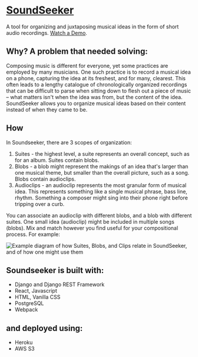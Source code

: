 # [SoundSeeker](https://www.soundseeker.app)
A tool for organizing and juxtaposing musical ideas in the form of short audio recordings.
[Watch a Demo](https://youtu.be/p5JG3c3R2dA).

## Why? A problem that needed solving:

Composing music is different for everyone, yet some practices are employed by many musicians. One such practice is to record a musical idea on a phone, capturing the idea at its freshest, and for many, clearest. This often leads to a lengthy catalogue of chronologically organized recordings that can be difficult to parse when sitting down to flesh out a piece of music – what matters isn't when the idea was from, but the content of the idea. SoundSeeker allows you to organize musical ideas based on their content instead of when they came to be.

## How

In Soundseeker, there are 3 scopes of organization:
1. Suites - the highest level, a suite represents an overall concept, such as for an album. Suites contain blobs.
2. Blobs - a blob might represent the makings of an idea that's larger than one musical theme, but smaller than the overall picture, such as a song. Blobs contain audioclips.
3. Audioclips - an audioclip represents the most granular form of musical idea. This represents something like a single musical phrase, bass line, rhythm. Something a composer might sing into their phone right before tripping over a curb.

You can associate an audioclip with different blobs, and a blob with different suites. One small idea (audioclip) might be included in multiple songs (blobs). Mix and match however you find useful for your compositional process. For example:

<img alt="Example diagram of how Suites, Blobs, and Clips relate in SoundSeeker, and of how one might use them" src="https://user-images.githubusercontent.com/61553566/192453921-ef83fa42-2195-49a6-a7de-7f5b9edeb14a.png">

## Soundseeker is built with:

- Django and Django REST Framework
- React, Javascript
- HTML, Vanilla CSS
- PostgreSQL
- Webpack

## and deployed using:
- Heroku
- AWS S3
